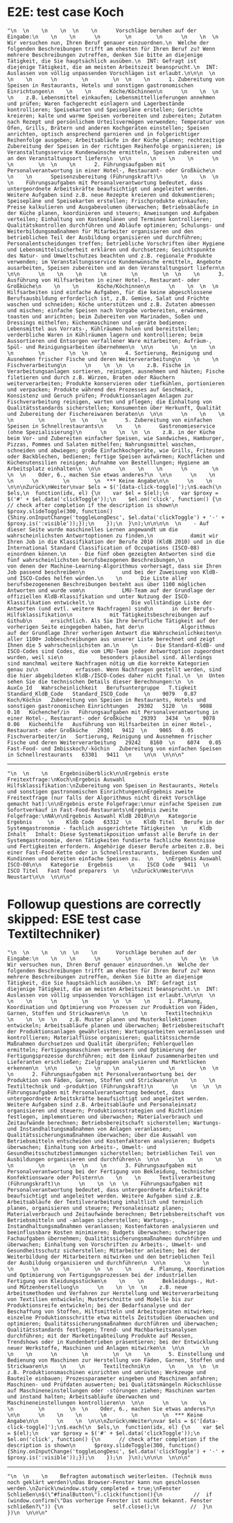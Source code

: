 # E2E: test case Koch

    "\n  \n    \n    \n  \n    \n      Vorschläge beruhen auf der Eingabe:\n    \n    \n      \n        \n        \n      \n    \n  \n  Wir versuchen nun, Ihren Beruf genauer einzuordnen.\n  Welche der folgenden Beschreibungen trifft am ehesten für Ihren Beruf zu? Wenn mehrere Beschreibungen zutreffen, denken Sie bitte an diejenige Tätigkeit, die Sie hauptsächlich ausüben.\n  INT: Gefragt ist diejenige Tätigkeit, die am meisten Arbeitszeit beansprucht.\n  INT: Auslassen von völlig unpassenden Vorschlägen ist erlaubt.\n\n\n  \n  \n    \n      \n        \n        \n  \n    \n      1. Zubereitung von Speisen in Restaurants, Hotels und sonstigen gastronomischen Einrichtungen\n    \n    \n      Köche/Köchinnen\n      \n    \n  \n  \n    z.B. Lebensmittel einkaufen; Lebensmittellieferungen annehmen und prüfen; Waren fachgerecht einlagern und Lagerbestände kontrollieren; Speisekarten und Speisepläne erstellen; Gerichte kreieren; kalte und warme Speisen vorbereiten und zubereiten; Zutaten nach Rezept und persönlichem Urteilsvermögen verwenden; Temperatur von Öfen, Grills, Brätern und anderen Kochgeräten einstellen; Speisen anrichten, optisch ansprechend garnieren und in folgerichtiger Reihenfolge ausgeben; Arbeitsabläufe in der Küche planen; rechtzeitige Zubereitung der Speisen in der richtigen Reihenfolge organisieren; im Veranstaltungsservice Kundenwünsche ermitteln, Speisen zubereiten und an den Veranstaltungsort liefern\n  \n\n      \n    \n    \n      \n        \n        \n  \n    \n      2. Führungsaufgaben mit Personalverantwortung in einer Hotel-, Restaurant- oder Großküche\n    \n    \n      Speisenzubereitung (Führungskraft)\n      \n    \n  \n  \n    Führungsaufgaben mit Personalverantwortung bedeutet, dass untergeordnete Arbeitskräfte beaufsichtigt und angeleitet werden. Weitere Aufgaben sind z.B. neue Rezepte kreieren und dokumentieren; Speisepläne und Speisekarten erstellen; Frischprodukte einkaufen; Preise kalkulieren und Ausgabevolumen überwachen; Betriebsabläufe in der Küche planen, koordinieren und steuern; Anweisungen und Aufgaben verteilen; Einhaltung von Kostenplänen und Terminen kontrollieren; Qualitätskontrollen durchführen und Abläufe optimieren; Schulungs- und Weiterbildungsmaßnahmen für Mitarbeiter organisieren und den betrieblichen Teil der Ausbildung organisieren und durchführen; Personalentscheidungen treffen; betriebliche Vorschriften über Hygiene und Lebensmittelsicherheit erklären und durchsetzen; Gesichtspunkte des Natur- und Umweltschutzes beachten und z.B. regionale Produkte verwenden; im Veranstaltungsservice Kundenwünsche ermitteln, Angebote ausarbeiten, Speisen zubereiten und an den Veranstaltungsort liefern\n  \n\n      \n    \n    \n      \n        \n        \n  \n    \n      3. Ausführung von Hilfsarbeiten in einer Hotel-, Restaurant- oder Großküche\n    \n    \n      Köche/Köchinnen\n      \n    \n  \n  \n    Hilfsarbeiten sind einfache Aufgaben, für die keine abgeschlossene Berufsausbildung erforderlich ist, z.B. Gemüse, Salat und Früchte waschen und schneiden; Köche unterstützen und z.B. Zutaten abmessen und mischen; einfache Speisen nach Vorgabe vorbereiten, erwärmen, toasten und anrichten; beim Zubereiten von Marinaden, Soßen und Dressings mithelfen; Küchenmaschinen und -geräte bedienen; Lebensmittel aus Vorrats-, Kühlräumen holen und bereitstellen; verderbliche Waren in Kühlräumen lagern und kontrollieren; beim Aussortieren und Entsorgen verfallener Ware mitarbeiten; Aufräum-, Spül- und Reinigungsarbeiten übernehmen\n  \n\n      \n    \n    \n      \n        \n        \n  \n    \n      4. Sortierung, Reinigung und Ausnehmen frischer Fische und deren Weiterverarbeitung\n    \n    \n      Fischverarbeitung\n      \n    \n  \n  \n    z.B. Fische in Verarbeitungsanlagen sortieren, reinigen, ausnehmen und häuten; Fische filetieren und durch z.B. Würzen, Braten oder Räuchern weiterverarbeiten; Produkte konservieren oder tiefkühlen, portionieren und verpacken; Produkte während des Prozesses auf Geschmack, Konsistenz und Geruch prüfen; Produktionsanlagen Anlagen zur Fischverarbeitung reinigen, warten und pflegen; die Einhaltung von Qualitätsstandards sicherstellen; Konsumenten über Herkunft, Qualität und Zubereitung der Fischereiwaren beraten\n  \n\n      \n    \n    \n      \n        \n        \n  \n    \n      5. Zubereitung von einfachen Speisen in Schnellrestaurants\n    \n    \n      Gastronomieservice (ohne Spezialisierung)\n      \n    \n  \n  \n    z.B. in der Küche beim Vor- und Zubereiten einfacher Speisen, wie Sandwiches, Hamburger, Pizzas, Pommes und Salaten mithelfen; Nahrungsmittel waschen, schneiden und abwiegen; große Einfachkochgeräte, wie Grills, Friteusen oder Backblechen, bedienen; fertige Speisen aufwärmen; Kochflächen und Küchenutensilien reinigen; Aufnahme von Bestelllungen; Hygiene am Arbeitsplatz einhalten\n  \n\n      \n    \n    \n      \n        \n        \n  \n    Oder, 6., machen Sie etwas anderes?\n  \n\n      \n    \n    \n      \n        \n        \n  *** Keine Angabe\n\n      \n    \n  \n\n\nZurück\nWeiter\nvar $els = $('[data-click-toggle]');\n$.each(\n  $els,\n  function(idx, el) {\n    var $el = $(el);\n    var $proxy = $('#' + $el.data('clickToggle'));\n    $el.on('click', function() {\n      // check after completion if the description is shown\n      $proxy.slideToggle(300, function() {Shiny.onInputChange('toggleLongDesc', $el.data('clickToggle') + '-' + $proxy.is(':visible'));});\n    });\n  }\n);\n\n\n\n  \n    - Auf dieser Seite wurde maschinelles Lernen angewandt um die wahrscheinlichsten Antwortoptionen zu finden,\n            damit wir Ihren Job in die Klassifikation der Berufe 2010 (KldB 2010) und in die International Standard Classification of Occupations (ISCO-08) einordnen können.\n    - Die fünf oben gezeigten Antworten sind die fünf wahrscheinlichsten berufsbezogenen Beschreibungen,\n            von denen der Machine-Learning-Algorithmus vorhersagt, dass sie Ihren Job passend beschreiben\n            und bei der Zuweisung von KldB- und ISCO-Codes helfen würden.\n    \n      Die Liste aller berufsbezogenenen Beschreibungen besteht aus über 1100 möglichen Antworten und wurde vom\n            LMU-Team auf der Grundlage der offiziellen KldB-Klassifikation und unter Nutzung der ISCO-Klassifikation entwickelt.\n            Die vollständige Liste der Antworten (und evtl. weitere Nachfragen) sind\n      in der Berufs-Hilfsklassifikation\n            mit Tätigkeitsbeschreibungen auf Github\n      ersichtlich. Als Sie Ihre berufliche Tätigkeit auf der vorherigen Seite eingegeben haben, hat der\n            Algorithmus auf der Grundlage Ihrer vorherigen Antwort die Wahrscheinlichkeiten\n            aller 1100+ Jobbeschreibungen aus unserer Liste berechnet und zeigt Ihnen die 5 wahrscheinlichsten an.\n    \n    - Die Standard-KldB- und ISCO-Codes sind Codes, die vom LMU-Team jeder Antwortoption zugeordnet wurden, weil sie\n            besonders plausibel sind. Allerdings sind manchmal weitere Nachfragen nötig um die korrekte Kategorien genau zu\n            erfassen. Wenn Nachfragen gestellt werden, sind die hier abgebildeten KldB-/ISCO-Codes daher nicht final.\n  \n  Unten sehen Sie die technischen Details dieser Berechnungen:\n  \n   AuxCo_Id   Wahrscheinlichkeit   Berufsuntergruppe   T.tigkeit   Standard_KldB_Code   Standard_ISCO_Code     \n    9079   0.87   Koch/Köchin   Zubereitung von Speisen in Restaurants, Hotels und sonstigen gastronomischen Einrichtungen   29302   5120  \n    9088   0.10   Küchenchef/in   Führungsaufgaben mit Personalverantwortung in einer Hotel-, Restaurant- oder Großküche   29393   3434  \n    9078   0.06   Küchenhilfe   Ausführung von Hilfsarbeiten in einer Hotel-, Restaurant- oder Großküche   29301   9412  \n    9065   0.05   Fischverarbeiter/in   Sortierung, Reinigung und Ausnehmen frischer Fische und deren Weiterverarbeitung   29242   8160  \n    6074   0.05   Fast-Food- und Imbisskoch/-köchin   Zubereitung von einfachen Speisen in Schnellrestaurants   63301   9411  \n    \n\n  \n\n\n"

---

    "\n  \n    \n    Ergebnisüberblick\n\nErgebnis erste Freitextfrage:\nKoch\nErgebnis Auswahl Hilfsklassifikation:\nZubereitung von Speisen in Restaurants, Hotels und sonstigen gastronomischen Einrichtungen\nErgebnis zweite Freitextfrage (nur falls der Algorithmus nicht direkt Vorschläge gemacht hat):\n\nErgebnis erste Folgefrage:\nnur einfache Speisen zum Sofortverkauf in Fast-Food-Restaurants\nErgebnis zweite Folgefrage:\nNA\n\nErgebnis Auswahl KldB 2010\n\n   Kategorie   Ergebnis     \n    Kldb Code   63312  \n    Kldb Titel   Berufe in der Systemgastronomie - fachlich ausgerichtete Tätigkeiten  \n    Kldb Inhalt   Inhalt: Diese Systematikposition umfasst alle Berufe in der Systemgastronomie, deren Tätigkeiten fundierte fachliche Kenntnisse und Fertigkeiten erfordern. Angehörige dieser Berufe arbeiten z.B. bei einer Fast-Food-Kette oder in Schnellrestaurants, bedienen Kunden und Kundinnen und bereiten einfache Speisen zu.  \n    \nErgebnis Auswahl ISCO-08\n\n   Kategorie   Ergebnis     \n    ISCO Code   9411  \n    ISCO Titel   Fast food preparers  \n    \nZurück\nWeiter\n\n  Neustart\n\n  \n\n\n"

# Followup questions are correctly skipped: ESE test case Textiltechniker)

    "\n  \n    \n    \n  \n    \n      Vorschläge beruhen auf der Eingabe:\n    \n    \n      \n        \n        \n      \n    \n  \n  Wir versuchen nun, Ihren Beruf genauer einzuordnen.\n  Welche der folgenden Beschreibungen trifft am ehesten für Ihren Beruf zu? Wenn mehrere Beschreibungen zutreffen, denken Sie bitte an diejenige Tätigkeit, die Sie hauptsächlich ausüben.\n  INT: Gefragt ist diejenige Tätigkeit, die am meisten Arbeitszeit beansprucht.\n  INT: Auslassen von völlig unpassenden Vorschlägen ist erlaubt.\n\n\n  \n  \n    \n      \n        \n        \n  \n    \n      1. Planung, Koordination und Optimierung von Prozessen zur Produktion von Fäden, Garnen, Stoffen und Strickwaren\n    \n    \n      Textiltechnik\n      \n    \n  \n  \n    z.B. Muster planen und Musterkollektionen entwickeln; Arbeitsabläufe planen und überwachen; Betriebsbereitschaft der Produktionsanlagen gewährleisten; Wartungsarbeiten veranlassen und kontrollieren; Materialflüsse organisieren; qualitätssichernde Maßnahmen durchsetzen und Qualität überprüfen; Fehlerquellen ermitteln; Fertigungsmaschinen verbessern und Optimierung der Fertigungsprozesse durchführen; mit dem Einkauf zusammenarbeiten und Lieferanten erschließen; Zielgruppen analysieren und Marktlücken erkennen\n  \n\n      \n    \n    \n      \n        \n        \n  \n    \n      2. Führungsaufgaben mit Personalverantwortung bei der Produktion von Fäden, Garnen, Stoffen und Strickwaren\n    \n    \n      Textiltechnik und -produktion (Führungskraft)\n      \n    \n  \n  \n    Führungsaufgaben mit Personalverantwortung bedeutet, dass untergeordnete Arbeitskräfte beaufsichtigt und angeleitet werden. Weitere Aufgaben sind z.B. Arbeitsabläufe und Personaleinsatz organisieren und steuern; Produktionsstrategien und Richtlinien festlegen, implementieren und überwachen; Materialverbrauch und Zeitaufwände berechnen; Betriebsbereitschaft sicherstellen; Wartungs- und Instandhaltungsmaßnahmen von Anlagen veranlassen; Qualitätssicherungsmaßnahmen überwachen; über die Auswahl von Betriebsmitteln entscheiden und Kostenfaktoren analysieren; Budgets überwachen; Einhaltung von Arbeits-, Umwelt- und Gesundheitsschutzbestimmungen sicherstellen; betrieblichen Teil von Ausbildungen organisieren und durchführen\n  \n\n      \n    \n    \n      \n        \n        \n  \n    \n      3. Führungsaufgaben mit Personalverantwortung bei der Fertigung von Bekleidung, technischer Konfektionsware oder Polstern\n    \n    \n      Textilverarbeitung (Führungskraft)\n      \n    \n  \n  \n    Führungsaufgaben mit Personalverantwortung bedeutet, dass untergeordnete Arbeitskräfte beaufsichtigt und angeleitet werden. Weitere Aufgaben sind z.B. Arbeitsabläufe der Textilverarbeitung inhaltlich und terminlich planen, organisieren und steuern; Personaleinsatz planen; Materialverbrauch und Zeitaufwände berechnen; Betriebsbereitschaft von Betriebsmitteln und -anlagen sicherstellen; Wartungs-, Instandhaltungsmaßnahmen veranlassen; Kostenfaktoren analysieren und beeinflussbare Kosten minimieren; Budgets überwachen; schwierige Fachaufgaben übernehmen; Qualitätssicherungsmaßnahmen durchführen und überwachen; Einhaltung von Vorschriften zu Arbeits-, Umwelt- und Gesundheitsschutz sicherstellen; Mitarbeiter anleiten; bei der Weiterbildung der Mitarbeitern mitwirken und den betrieblichen Teil der Ausbildung organisieren und durchführen\n  \n\n      \n    \n    \n      \n        \n        \n  \n    \n      4. Planung, Koordination und Optimierung von Fertigungsprozessen bei der industriellen Fertigung von Kleidungsstücken\n    \n    \n      Bekleidungs-, Hut- und Mützenherstellung\n      \n    \n  \n  \n    z.B. neue Arbeitsmethoden und Verfahren zur Herstellung und Weiterverarbeitung von Textilien entwickeln; Musterschnitte und Modelle bis zur Produktionsreife entwickeln; bei der Bedarfsanalyse und der Beschaffung von Stoffen, Hilfsmitteln und Arbeitsgeräten mitwirken; einzelne Produktionsschritte etwa mittels Zeitstudien überwachen und optimieren; Qualitätssicherungsmaßnahmen durchführen und überwachen; Qualitätsstandards festlegen; Trend- und Machbarkeitsanalysen durchführen; mit der Marketingabteilung Produkte auf Messen, Trendshows oder in Kundenbetrieben präsentieren; bei der Entwicklung neuer Werkstoffe, Maschinen und Anlagen mitwirken\n  \n\n      \n    \n    \n      \n        \n        \n  \n    \n      5. Einstellung und Bedienung von Maschinen zur Herstellung von Fäden, Garnen, Stoffen und Strickwaren\n    \n    \n      Textiltechnik\n      \n    \n  \n  \n    z.B. Produktionsmaschinen einrichten und umrüsten; Werkzeuge und Bauteile einbauen; Prozessparameter eingeben und Maschinen anfahren; Maschinen- und Prüfdaten auswerten; bei Qualitätsmängeln Rückschlüsse auf Maschineneinstellungen oder -störungen ziehen; Maschinen warten und instand halten; Arbeitsabläufe überwachen und Maschineneinstellungen kontrollieren\n  \n\n      \n    \n    \n      \n        \n        \n  \n    Oder, 6., machen Sie etwas anderes?\n  \n\n      \n    \n    \n      \n        \n        \n  *** Keine Angabe\n\n      \n    \n  \n\n\nZurück\nWeiter\nvar $els = $('[data-click-toggle]');\n$.each(\n  $els,\n  function(idx, el) {\n    var $el = $(el);\n    var $proxy = $('#' + $el.data('clickToggle'));\n    $el.on('click', function() {\n      // check after completion if the description is shown\n      $proxy.slideToggle(300, function() {Shiny.onInputChange('toggleLongDesc', $el.data('clickToggle') + '-' + $proxy.is(':visible'));});\n    });\n  }\n);\n\n\n  \n\n\n"

---

    "\n  \n    \n    Befragten automatisch weiterleiten. (Technik muss noch geklärt werden)\nDas Browser-Fenster kann nun geschlossen werden.\nZurück\nwindow.study_completed = true;\nFenster Schließen\n$(\"#finalButton\").click(function(){\n          //  if (window.confirm(\"Das vorherige Fenster ist nicht bekannt. Fenster schließen?\")) {\n                self.close();\n          //  }\n          })\n  \n\n\n"

